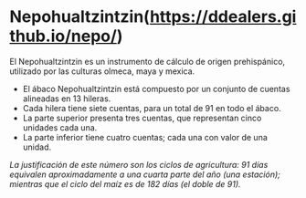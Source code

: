 # Nepohualtzintzin(https://ddealers.github.io/nepo/)

El Nepohualtzintzin es un instrumento de cálculo de origen prehispánico, utilizado por las culturas olmeca, maya y mexica.

- El ábaco Nepohualtzintzin está compuesto por un conjunto de cuentas alineadas en 13 hileras.
- Cada hilera tiene siete cuentas, para un total de 91 en todo el ábaco.
- La parte superior presenta tres cuentas, que representan cinco unidades cada una.
- La parte inferior tiene cuatro cuentas; cada una con valor de una unidad.

*La justificación de este número son los ciclos de agricultura: 91 días equivalen aproximadamente a una cuarta parte del año (una estación); mientras que el ciclo del maíz es de 182 días (el doble de 91).*
